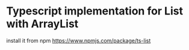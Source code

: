# Typescript implementation for List with ArrayList
install it from npm https://www.npmjs.com/package/ts-list
